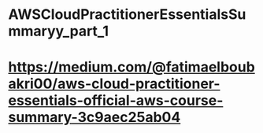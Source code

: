 # AWSCloudPractitionerEssentialsSummaryy_part_1

# https://medium.com/@fatimaelboubakri00/aws-cloud-practitioner-essentials-official-aws-course-summary-3c9aec25ab04
